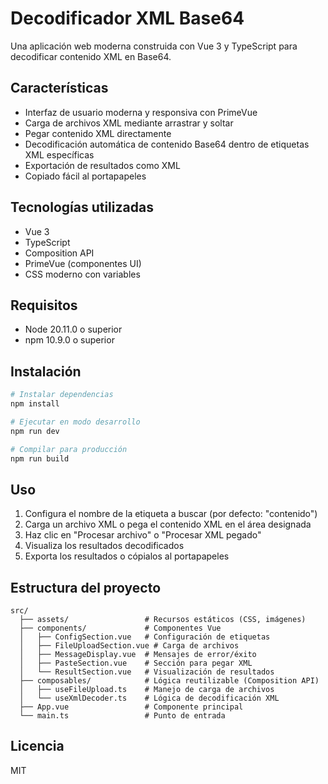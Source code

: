 # Decodificador XML Base64

Una aplicación web moderna construida con Vue 3 y TypeScript para decodificar contenido XML en Base64.

## Características

- Interfaz de usuario moderna y responsiva con PrimeVue
- Carga de archivos XML mediante arrastrar y soltar
- Pegar contenido XML directamente
- Decodificación automática de contenido Base64 dentro de etiquetas XML específicas
- Exportación de resultados como XML
- Copiado fácil al portapapeles

## Tecnologías utilizadas

- Vue 3
- TypeScript
- Composition API
- PrimeVue (componentes UI)
- CSS moderno con variables

## Requisitos

- Node 20.11.0 o superior
- npm 10.9.0 o superior

## Instalación

```bash
# Instalar dependencias
npm install

# Ejecutar en modo desarrollo
npm run dev

# Compilar para producción
npm run build
```

## Uso

1. Configura el nombre de la etiqueta a buscar (por defecto: "contenido")
2. Carga un archivo XML o pega el contenido XML en el área designada
3. Haz clic en "Procesar archivo" o "Procesar XML pegado"
4. Visualiza los resultados decodificados
5. Exporta los resultados o cópialos al portapapeles

## Estructura del proyecto

```
src/
  ├── assets/                 # Recursos estáticos (CSS, imágenes)
  ├── components/             # Componentes Vue
  │   ├── ConfigSection.vue   # Configuración de etiquetas
  │   ├── FileUploadSection.vue # Carga de archivos
  │   ├── MessageDisplay.vue  # Mensajes de error/éxito
  │   ├── PasteSection.vue    # Sección para pegar XML
  │   └── ResultSection.vue   # Visualización de resultados
  ├── composables/            # Lógica reutilizable (Composition API)
  │   ├── useFileUpload.ts    # Manejo de carga de archivos
  │   └── useXmlDecoder.ts    # Lógica de decodificación XML
  ├── App.vue                 # Componente principal
  └── main.ts                 # Punto de entrada
```

## Licencia

MIT

